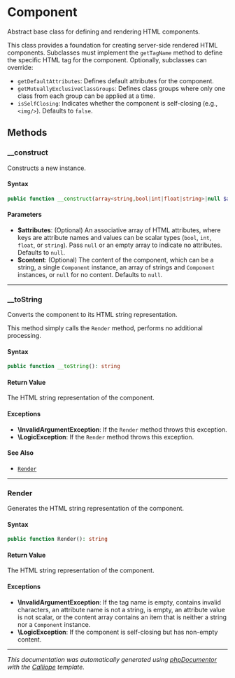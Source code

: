 # Component

Abstract base class for defining and rendering HTML components.

This class provides a foundation for creating server-side rendered HTML
components. Subclasses must implement the `getTagName` method to define the
specific HTML tag for the component. Optionally, subclasses can override:

- `getDefaultAttributes`: Defines default attributes for the component.
- `getMutuallyExclusiveClassGroups`: Defines class groups where only one
  class from each group can be applied at a time.
- `isSelfClosing`: Indicates whether the component is self-closing (e.g.,
  `<img/>`). Defaults to `false`.

## Methods

### __construct

Constructs a new instance.

#### Syntax

```php
public function __construct(array<string,bool|int|float|string>|null $attributes = null, string|\Charis\Component|(string|\Charis\Component)[]|null $content = null)
```

#### Parameters

- **$attributes**: (Optional) An associative array of HTML attributes, where keys are attribute names and values can be scalar types (`bool`, `int`, `float`, or `string`). Pass `null` or an empty array to indicate no attributes. Defaults to `null`.
- **$content**: (Optional) The content of the component, which can be a string, a single `Component` instance, an array of strings and `Component` instances, or `null` for no content. Defaults to `null`.

---

### __toString

Converts the component to its HTML string representation.

This method simply calls the `Render` method, performs no additional
processing.

#### Syntax

```php
public function __toString(): string
```

#### Return Value

The HTML string representation of the component.

#### Exceptions

- **\InvalidArgumentException**: If the `Render` method throws this exception.
- **\LogicException**: If the `Render` method throws this exception.

#### See Also

- [`Render`](#Render)

---

### Render

Generates the HTML string representation of the component.

#### Syntax

```php
public function Render(): string
```

#### Return Value

The HTML string representation of the component.

#### Exceptions

- **\InvalidArgumentException**: If the tag name is empty, contains invalid characters, an attribute name is not a string, is empty, an attribute value is not scalar, or the content array contains an item that is neither a string nor a `Component` instance.
- **\LogicException**: If the component is self-closing but has non-empty content.

---

*This documentation was automatically generated using [phpDocumentor](http://www.phpdoc.org/) with the [Calliope](https://github.com/DaphneWebFramework/Calliope) template.*
